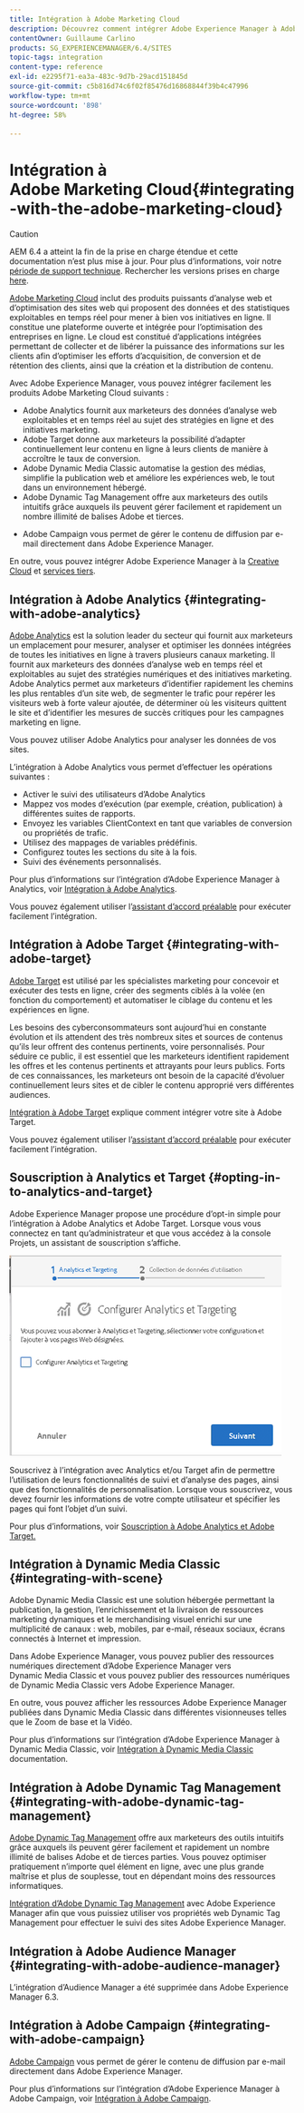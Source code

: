 ```yaml
---
title: Intégration à Adobe Marketing Cloud
description: Découvrez comment intégrer Adobe Experience Manager à Adobe Marketing Cloud.
contentOwner: Guillaume Carlino
products: SG_EXPERIENCEMANAGER/6.4/SITES
topic-tags: integration
content-type: reference
exl-id: e2295f71-ea3a-483c-9d7b-29acd151845d
source-git-commit: c5b816d74c6f02f85476d16868844f39b4c47996
workflow-type: tm+mt
source-wordcount: '898'
ht-degree: 58%

---
```


# Intégration à Adobe Marketing Cloud{#integrating-with-the-adobe-marketing-cloud}

>[!CAUTION]
>
>AEM 6.4 a atteint la fin de la prise en charge étendue et cette documentation n’est plus mise à jour. Pour plus d’informations, voir notre [période de support technique](https://helpx.adobe.com/fr/support/programs/eol-matrix.html). Rechercher les versions prises en charge [here](https://experienceleague.adobe.com/docs/?lang=fr).

[Adobe Marketing Cloud](https://www.adobe.com/solutions/digital-marketing.html) inclut des produits puissants d’analyse web et d’optimisation des sites web qui proposent des données et des statistiques exploitables en temps réel pour mener à bien vos initiatives en ligne. Il constitue une plateforme ouverte et intégrée pour l’optimisation des entreprises en ligne. Le cloud est constitué d’applications intégrées permettant de collecter et de libérer la puissance des informations sur les clients afin d’optimiser les efforts d’acquisition, de conversion et de rétention des clients, ainsi que la création et la distribution de contenu.

Avec Adobe Experience Manager, vous pouvez intégrer facilement les produits Adobe Marketing Cloud suivants :

* Adobe Analytics fournit aux marketeurs des données d’analyse web exploitables et en temps réel au sujet des stratégies en ligne et des initiatives marketing.
* Adobe Target donne aux marketeurs la possibilité d’adapter continuellement leur contenu en ligne à leurs clients de manière à accroître le taux de conversion.
* Adobe Dynamic Media Classic automatise la gestion des médias, simplifie la publication web et améliore les expériences web, le tout dans un environnement hébergé.
* Adobe Dynamic Tag Management offre aux marketeurs des outils intuitifs grâce auxquels ils peuvent gérer facilement et rapidement un nombre illimité de balises Adobe et tierces.
<!-- Search&Promote was end of life September 1, 2022. * Adobe Search&Promote gives marketers the ability to control and optimize the search results on their sites. -->
* Adobe Campaign vous permet de gérer le contenu de diffusion par e-mail directement dans Adobe Experience Manager.

En outre, vous pouvez intégrer Adobe Experience Manager à la [Creative Cloud](/help/assets/aem-cc-integration-best-practices.md) et [services tiers](/help/sites-administering/third-party-services.md).

## Intégration à Adobe Analytics {#integrating-with-adobe-analytics}

[Adobe Analytics](https://www.omniture.com/en/products/analytics/sitecatalyst) est la solution leader du secteur qui fournit aux marketeurs un emplacement pour mesurer, analyser et optimiser les données intégrées de toutes les initiatives en ligne à travers plusieurs canaux marketing. Il fournit aux marketeurs des données d’analyse web en temps réel et exploitables au sujet des stratégies numériques et des initiatives marketing. Adobe Analytics permet aux marketeurs d’identifier rapidement les chemins les plus rentables d’un site web, de segmenter le trafic pour repérer les visiteurs web à forte valeur ajoutée, de déterminer où les visiteurs quittent le site et d’identifier les mesures de succès critiques pour les campagnes marketing en ligne.

Vous pouvez utiliser Adobe Analytics pour analyser les données de vos sites.

L’intégration à Adobe Analytics vous permet d’effectuer les opérations suivantes :

* Activer le suivi des utilisateurs d’Adobe Analytics
* Mappez vos modes d’exécution (par exemple, création, publication) à différentes suites de rapports.
* Envoyez les variables ClientContext en tant que variables de conversion ou propriétés de trafic.
* Utilisez des mappages de variables prédéfinis.
* Configurez toutes les sections du site à la fois.
* Suivi des événements personnalisés.

Pour plus d’informations sur l’intégration d’Adobe Experience Manager à Analytics, voir [Intégration à Adobe Analytics](/help/sites-administering/adobeanalytics.md).

Vous pouvez également utiliser l’[assistant d’accord préalable](/help/sites-administering/opt-in.md) pour exécuter facilement l’intégration.

## Intégration à Adobe Target {#integrating-with-adobe-target}

[Adobe Target](https://www.omniture.com/en/products/conversion/test-and-target) est utilisé par les spécialistes marketing pour concevoir et exécuter des tests en ligne, créer des segments ciblés à la volée (en fonction du comportement) et automatiser le ciblage du contenu et les expériences en ligne.

Les besoins des cyberconsommateurs sont aujourd’hui en constante évolution et ils attendent des très nombreux sites et sources de contenus qu’ils leur offrent des contenus pertinents, voire personnalisés. Pour séduire ce public, il est essentiel que les marketeurs identifient rapidement les offres et les contenus pertinents et attrayants pour leurs publics. Forts de ces connaissances, les marketeurs ont besoin de la capacité d’évoluer continuellement leurs sites et de cibler le contenu approprié vers différentes audiences.

[Intégration à Adobe Target](/help/sites-administering/target.md) explique comment intégrer votre site à Adobe Target.

Vous pouvez également utiliser l’[assistant d’accord préalable](/help/sites-administering/opt-in.md) pour exécuter facilement l’intégration.

## Souscription à Analytics et Target {#opting-in-to-analytics-and-target}

Adobe Experience Manager propose une procédure d’opt-in simple pour l’intégration à Adobe Analytics et Adobe Target. Lorsque vous vous connectez en tant qu’administrateur et que vous accédez à la console Projets, un assistant de souscription s’affiche.

![chlimage_1-107](assets/chlimage_1-107.png)

Souscrivez à l’intégration avec Analytics et/ou Target afin de permettre l’utilisation de leurs fonctionnalités de suivi et d’analyse des pages, ainsi que des fonctionnalités de personnalisation. Lorsque vous souscrivez, vous devez fournir les informations de votre compte utilisateur et spécifier les pages qui font l’objet d’un suivi.

Pour plus d’informations, voir [Souscription à Adobe Analytics et Adobe Target.](/help/sites-administering/opt-in.md)

## Intégration à Dynamic Media Classic {#integrating-with-scene}

Adobe Dynamic Media Classic est une solution hébergée permettant la publication, la gestion, l’enrichissement et la livraison de ressources marketing dynamiques et le merchandising visuel enrichi sur une multiplicité de canaux : web, mobiles, par e-mail, réseaux sociaux, écrans connectés à Internet et impression.

Dans Adobe Experience Manager, vous pouvez publier des ressources numériques directement d’Adobe Experience Manager vers Dynamic Media Classic et vous pouvez publier des ressources numériques de Dynamic Media Classic vers Adobe Experience Manager.

En outre, vous pouvez afficher les ressources Adobe Experience Manager publiées dans Dynamic Media Classic dans différentes visionneuses telles que le Zoom de base et la Vidéo.

Pour plus d’informations sur l’intégration d’Adobe Experience Manager à Dynamic Media Classic, voir [Intégration à Dynamic Media Classic](/help/sites-administering/scene7.md) documentation.

## Intégration à Adobe Dynamic Tag Management {#integrating-with-adobe-dynamic-tag-management}

[Adobe Dynamic Tag Management](https://www.adobe.com/fr/solutions/digital-marketing/dynamic-tag-management.html) offre aux marketeurs des outils intuitifs grâce auxquels ils peuvent gérer facilement et rapidement un nombre illimité de balises Adobe et de tierces parties. Vous pouvez optimiser pratiquement n’importe quel élément en ligne, avec une plus grande maîtrise et plus de souplesse, tout en dépendant moins des ressources informatiques.

[Intégration d’Adobe Dynamic Tag Management](/help/sites-administering/dtm.md) avec Adobe Experience Manager afin que vous puissiez utiliser vos propriétés web Dynamic Tag Management pour effectuer le suivi des sites Adobe Experience Manager.

## Intégration à Adobe Audience Manager {#integrating-with-adobe-audience-manager}

L’intégration d’Audience Manager a été supprimée dans Adobe Experience Manager 6.3.

<!-- Search&Promote was end of life September 1, 2022. ## Integrating with Search&Promote {#integrating-with-search-promote} -->

<!-- Search&Promote was end of life September 1, 2022. Adobe Search&Promote enables marketers to optimize how visitors browse, find, compare, and select relevant products and content on web and mobile sites. Businesses can easily promote priority items based on business objectives and visitor intent, as well as automate merchandising and promotions activity by way of KPI-based triggers or metrics. -->

<!-- Search&Promote was end of life September 1, 2022. Adobe Search&Promote is a reliable and scalable hosted site search application, capable of scaling to millions of pages or products, for heavily visited online businesses ranging from retail to news sites. It offers unprecedented levels of marketer control and metrics-based relevance. -->

<!-- Search&Promote was end of life September 1, 2022. For information about integrating Adobe Experience Manager and Search&Promote, see [Integrating with Adobe Search&Promote](/help/sites-administering/search-and-promote.md). -->

## Intégration à Adobe Campaign {#integrating-with-adobe-campaign}

[Adobe Campaign](https://www.adobe.com/fr/solutions/campaign-management.html) vous permet de gérer le contenu de diffusion par e-mail directement dans Adobe Experience Manager.

Pour plus d’informations sur l’intégration d’Adobe Experience Manager à Adobe Campaign, voir [Intégration à Adobe Campaign](/help/sites-administering/campaignstandard.md).

